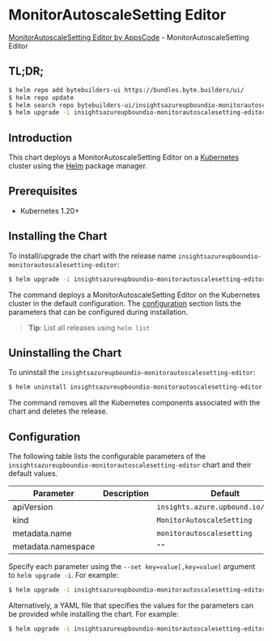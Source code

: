 # MonitorAutoscaleSetting Editor

[MonitorAutoscaleSetting Editor by AppsCode](https://byte.builders) - MonitorAutoscaleSetting Editor

## TL;DR;

```bash
$ helm repo add bytebuilders-ui https://bundles.byte.builders/ui/
$ helm repo update
$ helm search repo bytebuilders-ui/insightsazureupboundio-monitorautoscalesetting-editor --version=v0.4.18
$ helm upgrade -i insightsazureupboundio-monitorautoscalesetting-editor bytebuilders-ui/insightsazureupboundio-monitorautoscalesetting-editor -n default --create-namespace --version=v0.4.18
```

## Introduction

This chart deploys a MonitorAutoscaleSetting Editor on a [Kubernetes](http://kubernetes.io) cluster using the [Helm](https://helm.sh) package manager.

## Prerequisites

- Kubernetes 1.20+

## Installing the Chart

To install/upgrade the chart with the release name `insightsazureupboundio-monitorautoscalesetting-editor`:

```bash
$ helm upgrade -i insightsazureupboundio-monitorautoscalesetting-editor bytebuilders-ui/insightsazureupboundio-monitorautoscalesetting-editor -n default --create-namespace --version=v0.4.18
```

The command deploys a MonitorAutoscaleSetting Editor on the Kubernetes cluster in the default configuration. The [configuration](#configuration) section lists the parameters that can be configured during installation.

> **Tip**: List all releases using `helm list`

## Uninstalling the Chart

To uninstall the `insightsazureupboundio-monitorautoscalesetting-editor`:

```bash
$ helm uninstall insightsazureupboundio-monitorautoscalesetting-editor -n default
```

The command removes all the Kubernetes components associated with the chart and deletes the release.

## Configuration

The following table lists the configurable parameters of the `insightsazureupboundio-monitorautoscalesetting-editor` chart and their default values.

|     Parameter      | Description |                    Default                     |
|--------------------|-------------|------------------------------------------------|
| apiVersion         |             | <code>insights.azure.upbound.io/v1beta1</code> |
| kind               |             | <code>MonitorAutoscaleSetting</code>           |
| metadata.name      |             | <code>monitorautoscalesetting</code>           |
| metadata.namespace |             | <code>""</code>                                |


Specify each parameter using the `--set key=value[,key=value]` argument to `helm upgrade -i`. For example:

```bash
$ helm upgrade -i insightsazureupboundio-monitorautoscalesetting-editor bytebuilders-ui/insightsazureupboundio-monitorautoscalesetting-editor -n default --create-namespace --version=v0.4.18 --set apiVersion=insights.azure.upbound.io/v1beta1
```

Alternatively, a YAML file that specifies the values for the parameters can be provided while
installing the chart. For example:

```bash
$ helm upgrade -i insightsazureupboundio-monitorautoscalesetting-editor bytebuilders-ui/insightsazureupboundio-monitorautoscalesetting-editor -n default --create-namespace --version=v0.4.18 --values values.yaml
```
